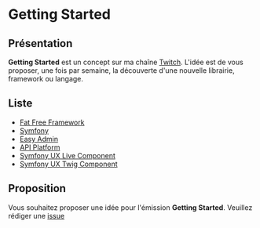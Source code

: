 # Getting Started

## Présentation

**Getting Started** est un concept sur ma chaîne [Twitch](https://twitch.tv/toham). L'idée est de vous proposer, une fois par semaine, la découverte d'une nouvelle librairie, framework ou langage.

## Liste

* [Fat Free Framework](https://github.com/TBoileau/gt-fat-free-framework)
* [Symfony](https://github.com/TBoileau/gt-symfony)
* [Easy Admin](https://github.com/TBoileau/gt-easy-admin)
* [API Platform](https://github.com/TBoileau/gt-api-platform)
* [Symfony UX Live Component](https://github.com/TBoileau/gt-ux-live-components)
* [Symfony UX Twig Component](https://github.com/TBoileau/gt-ux-twig-component)

## Proposition

Vous souhaitez proposer une idée pour l'émission **Getting Started**. Veuillez rédiger une [issue](https://github.com/TBoileau/getting-started/issues/new?assignees=TBoileau&labels=En+attente&template=proposal.yaml&title=%5BProposition%5D%3A+)

